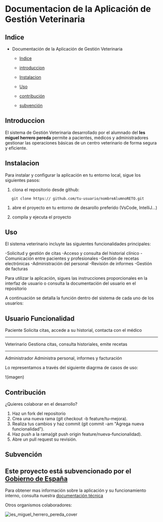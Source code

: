 # Documentacion de la Aplicación de Gestión Veterinaria

## Indice

- Documentación de la Aplicación de Gestión Veterinaria

  - [Indice](#1-indice)
    
  - [introduccion](2#-Introduccion)
 
  - [Instalacion](3#instalación)
 
  - [Uso](4.#Uso)
 
  - [contribución](5.#Contribucion)
 
  - [subvención](6#Subvencion)
 
    
   
## Introduccion

El sistema de Gestión Veterinaria desarrollado por el alumnado del **Ies miguel herrero pereda** permite a pacientes, médicos y administradores gestionar las operaciones básicas de un centro veterinario de forma segura y eficiente.

##  Instalacion

Para instalar y configurar la aplicación en tu entorno local, sigue los siguientes pasos:
1. clona el repositorio desde github:
```
   git clone https:// github.com/tu-usuario/nombreAlumnoRETO.git
```
   
1. abre el proyecto en tu entorno de desarollo preferido (VsCode, IntelliJ...)
   
2. compila y ejecuta el proyecto

## Uso

El sistema veterinario incluyte las siguientes funcionalidades principales:

  -Solicitud y gestión de citas
  -Acceso y consulta del historial clínico
  -Comunicación entre pacientes y profesionales
  -Gestión de recetas electrónicas
  -Administración del personal
  -Revisión de informes
  -Gestión de facturas

Para utilizar la aplicación, sigues las instrucciones proporcionales en la interfaz de usuario o consulta la documentación del usuario en el repositorio

A continuación se detalla la función dentro del sistema de cada uno de los usuarios:

 **Usuario**             **Funcionalidad** 
-------------------------------------------------------------
Paciente            Solicita citas, accede a su historial, contacta con el médico

---------------------------------------------------------------

Veterinario                  Gestiona citas, consulta historiales, emite recetas

------------------------------------------------------------------------------

Administrador                   Administra personal, informes y facturación


Lo representamos a través del siguiente diagrma de casos de uso:

!(imagen)


## Contribución

¿Quieres colaborar en el desarrollo?

1. Haz un fork del repositorio
2. Crea una nueva rama (git checkout -b feature/tu-mejora).
3. Realiza tus cambios y haz commit (git commit -am "Agrega nueva funcionalidad").
4. Haz push a la rama(git push origin feature/nueva-funcionalidad).
5. Abre un pull request su revisión.

## Subvención

Este proyecto está subvencionado por el [Gobierno de España](https://www.lamoncloa.gob.es/Paginas/index.aspx)
------------------------------------------------------------------------------------------------------------------------

Para obtener mas información sobre la aplicación y su funcionamiento interno, consulta nuestra [documentación técnica](https://document360.com/es/blog/documentacion-tecnica/)

Otros organismos colaboradores:

![ies_miguel_herrero_pereda_cover](https://github.com/user-attachments/assets/33bc881b-d175-4336-8a64-326024d3d31f)

